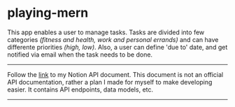 # playing-mern
This app enables a user to manage tasks. Tasks are divided into few categories _(fitness and health, work and personal errands)_ and can have differente priorities *(high, low)*. Also, a user can define 'due to' date, and get notified via email when the task needs to be done. 

---
Follow the [link](https://www.notion.so/playing-mern-repo-let-s-get-started-1a79c9c7525c8053953bc3ede84564b5?pvs=4) to my Notion API document. This document is not an official API documentation, rather a plan I made for myself to make developing easier. It contains API endpoints, data models, etc.

---